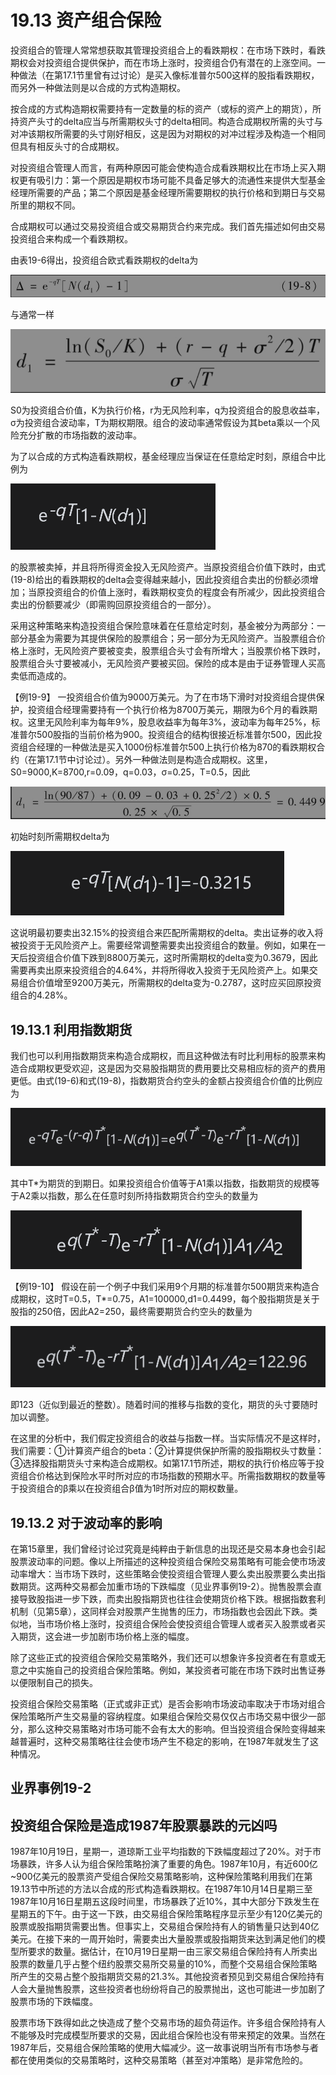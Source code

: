 # 19.13 资产组合保险


投资组合的管理人常常想获取其管理投资组合上的看跌期权：在市场下跌时，看跌期权会对投资组合提供保护，而在市场上涨时，投资组合仍有潜在的上涨空间。一种做法（在第17.1节里曾有过讨论）是买入像标准普尔500这样的股指看跌期权，而另外一种做法则是以合成的方式构造期权。


按合成的方式构造期权需要持有一定数量的标的资产（或标的资产上的期货），所持资产头寸的delta应当与所需期权头寸的delta相同。构造合成期权所需的头寸与对冲该期权所需要的头寸刚好相反，这是因为对期权的对冲过程涉及构造一个相同但具有相反头寸的合成期权。


对投资组合管理人而言，有两种原因可能会使构造合成看跌期权比在市场上买入期权更有吸引力：第一个原因是期权市场可能不具备足够大的流通性来提供大型基金经理所需要的产品；第二个原因是基金经理所需要期权的执行价格和到期日与交易所里的期权不同。


合成期权可以通过交易投资组合或交易期货合约来完成。我们首先描述如何由交易投资组合来构成一个看跌期权。


由表19-6得出，投资组合欧式看跌期权的delta为

![](images/2024-03-07-17-00-30.png)

与通常一样

![](images/2024-03-07-17-00-46.png)


S0为投资组合价值，K为执行价格，r为无风险利率，q为投资组合的股息收益率，σ为投资组合波动率，T为期权期限。组合的波动率通常假设为其beta乘以一个风险充分扩散的市场指数的波动率。


为了以合成的方式构造看跌期权，基金经理应当保证在任意给定时刻，原组合中比例为


![](images/2024-03-07-17-01-09.png)


的股票被卖掉，并且将所得资金投入无风险资产。当原投资组合价值下跌时，由式(19-8)给出的看跌期权的delta会变得越来越小，因此投资组合卖出的份额必须增加；当原投资组合的价值上涨时，看跌期权变负的程度会有所减少，因此投资组合卖出的份额要减少（即需购回原投资组合的一部分）。

采用这种策略来构造投资组合保险意味着在任意给定时刻，基金被分为两部分：一部分基金为需要为其提供保险的股票组合；另一部分为无风险资产。当股票组合价格上涨时，无风险资产要被变卖，股票组合头寸会有所增大；当股票价格下跌时，股票组合头寸要被减小，无风险资产要被买回。保险的成本是由于证券管理人买高卖低而造成的。

【例19-9】 一投资组合价值为9000万美元。为了在市场下滑时对投资组合提供保护，投资组合经理需要持有一个执行价格为8700万美元，期限为6个月的看跌期权。这里无风险利率为每年9%，股息收益率为每年3%，波动率为每年25%，标准普尔500股指的当前价格为900。投资组合的结构很接近标准普尔500，因此投资组合经理的一种做法是买入1000份标准普尔500上执行价格为870的看跌期权合约（在第17.1节中讨论过）。另外一种做法则是构造合成期权。这里，S0=9000,K=8700,r=0.09，q=0.03，σ=0.25，T=0.5，因此

![](images/2024-03-07-17-01-43.png)


初始时刻所需期权delta为

![](images/2024-03-07-17-01-58.png)


这说明最初要卖出32.15%的投资组合来匹配所需期权的delta。卖出证券的收入将被投资于无风险资产上。需要经常调整需要卖出投资组合的数量。例如，如果在一天后投资组合价值下跌到8800万美元，这时所需期权的delta变为0.3679，因此需要再卖出原来投资组合的4.64%，并将所得收入投资于无风险资产上。如果交易组合价值增至9200万美元，所需期权的delta变为-0.2787，这时应买回原投资组合的4.28%。

## 19.13.1 利用指数期货

我们也可以利用指数期货来构造合成期权，而且这种做法有时比利用标的股票来构造合成期权更受欢迎，这是因为交易股指期货的费用要比交易相应标的资产的费用更低。由式(19-6)和式(19-8)，指数期货合约空头的金额占投资组合价值的比例应为

![](images/2024-03-07-17-02-25.png)

其中T*为期货的到期日。如果投资组合价值等于A1乘以指数，指数期货的规模等于A2乘以指数，那么在任意时刻所持指数期货合约空头的数量为

![](images/2024-03-07-17-02-45.png)


【例19-10】 假设在前一个例子中我们采用9个月期的标准普尔500期货来构造合成期权，这时T=0.5，T*=0.75，A1=100000,d1=0.4499，每个股指期货是关于股指的250倍，因此A2=250，最终需要期货合约空头的数量为

![](images/2024-03-07-17-03-03.png)

即123（近似到最近的整数）。随着时间的推移与指数的变化，期货的头寸要随时加以调整。


在这里的分析中，我们假定投资组合的收益与指数一样。当实际情况不是这样时，我们需要：①计算资产组合的beta：②计算提供保护所需的股指期权头寸数量：③选择股指期货头寸来构造合成期权。如第17.1节所述，期权的执行价格应等于投资组合价格达到保险水平时所对应的市场指数的预期水平。所需指数期权的数量等于投资组合的β乘以在投资组合β值为1时所对应的期权数量。


## 19.13.2 对于波动率的影响


在第15章里，我们曾经讨论过究竟是纯粹由于新信息的出现还是交易本身也会引起股票波动率的问题。像以上所描述的这种投资组合保险交易策略有可能会使市场波动率增大：当市场下跌时，这些策略会使投资组合管理人要么卖出股票要么卖出指数期货。这两种交易都会加重市场的下跌幅度（见业界事例19-2）。抛售股票会直接导致股指进一步下跌，而卖出股指期货也往往会使期货价格下跌。根据指数套利机制（见第5章），这同样会对股票产生抛售的压力，市场指数也会因此下跌。类似地，当市场价格上涨时，投资组合保险会使投资组合管理人或者买入股票或者买入期货，这会进一步加剧市场价格上涨的幅度。


除了这些正式的投资组合保险交易策略外，我们还可以想象许多投资者在有意或无意之中实施自己的投资组合保险策略。例如，某投资者可能在市场下跌时出售证券以便限制自己的损失。

投资组合保险交易策略（正式或非正式）是否会影响市场波动率取决于市场对组合保险策略所产生交易量的容纳程度。如果组合保险交易仅仅占市场交易中很少一部分，那么这种交易策略对市场可能不会有太大的影响。但当投资组合保险变得越来越普遍时，这种交易策略往往会使市场产生不稳定的影响，在1987年就发生了这种情况。

## 业界事例19-2

## 投资组合保险是造成1987年股票暴跌的元凶吗


1987年10月19日，星期一，道琼斯工业平均指数的下跌幅度超过了20%。对于市场暴跌，许多人认为组合保险策略扮演了重要的角色。1987年10月，有近600亿~900亿美元的股票资产受组合保险交易策略影响，这种保险策略利用我们在第19.13节中所述的方法以合成的形式构造看跌期权。在1987年10月14日星期三至1987年10月16日星期五这段时间里，市场暴跌了近10%，其中大部分下跌发生在星期五的下午。由于这一下跌，由交易组合保险策略程序显示至少有120亿美元的股票或股指期货需要出售。但事实上，交易组合保险持有人的销售量只达到40亿美元。在接下来的一周开始时，需要卖出大量股票或股指期货来达到满足他们的模型所要求的数量。据估计，在10月19日星期一由三家交易组合保险持有人所卖出股票的数量几乎占整个纽约股票交易所交易量的10%，而整个交易组合保险策略所产生的交易占整个股指期货交易的21.3%。其他投资者预见到交易组合保险持有人会大量抛售股票，这些投资者也纷纷将自己的股票抛出，这也可能进一步加剧了股票市场的下跌幅度。


股票市场下跌得如此之快造成了整个交易市场的超负荷运作。许多组合保险持有人不能够及时完成模型所要求的交易，因此组合保险也没有带来预定的效果。当然在1987年后，交易组合保险策略的使用大幅减少。这一故事说明当所有市场参与者都在使用类似的交易策略时，这种交易策略（甚至对冲策略）是非常危险的。